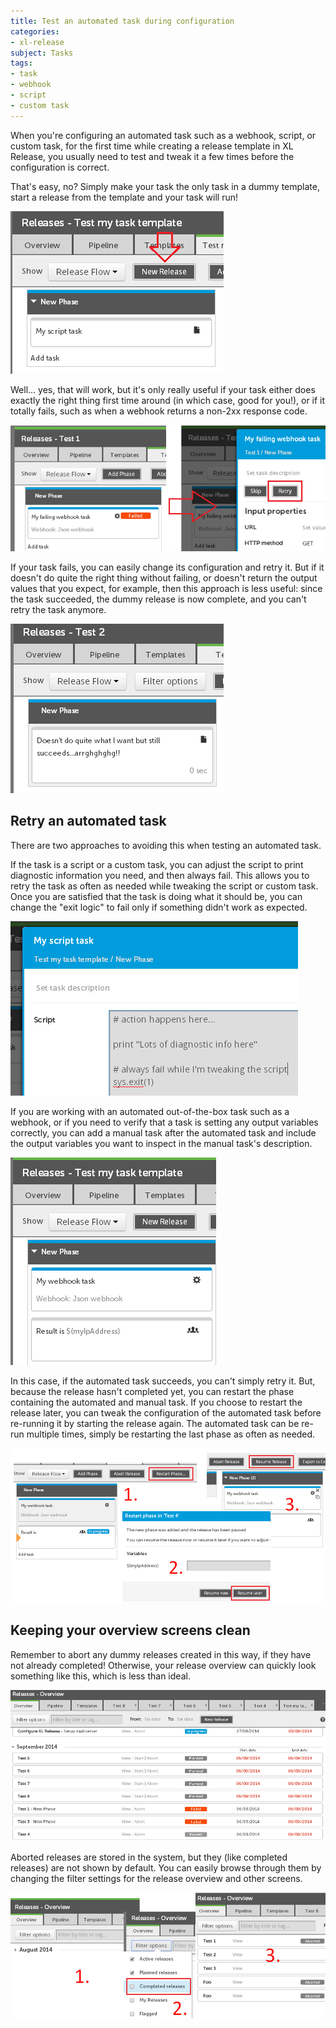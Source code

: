 ```yaml
---
title: Test an automated task during configuration
categories:
- xl-release
subject: Tasks
tags:
- task
- webhook
- script
- custom task
---
```


When you're configuring an automated task such as a webhook, script, or custom task, for the first time while creating a release template in XL Release, you usually need to test and tweak it a few times before the configuration is correct.

That's easy, no? Simply make your task the only task in a dummy template, start a release from the template and your task will run!

![Simple template to test task](images/simple-dummy-template-to-test-task.png)

Well... yes, that will work, but it's only really useful if your task either does exactly the right thing first time around (in which case, good for you!), or if it totally fails, such as when a webhook returns a non-2xx response code.

![Retry failed task](images/modify-and-retry-failed-task.png)

If your task fails, you can easily change its configuration and retry it. But if it doesn't do quite the right thing without failing, or doesn't return the output values that you expect, for example, then this approach is less useful: since the task succeeded, the dummy release is now complete, and you can't retry the task anymore.

![Cannot retry task](images/succeeds-but-not-quite-what-I-want.png)

## Retry an automated task

There are two approaches to avoiding this when testing an automated task.

If the task is a script or a custom task, you can adjust the script to print diagnostic information you need, and then always fail. This allows you to retry the task as often as needed while tweaking the script or custom task. Once you are satisfied that the task is doing what it should be, you can change the "exit logic" to fail only if something didn't work as expected.

![Always fail task](images/script-task-rigged-to-always-fail.png)

If you are working with an automated out-of-the-box task such as a webhook, or if you need to verify that a task is setting any output variables correctly, you can add a manual task after the automated task and include the output variables you want to inspect in the manual task's description.

![Manual task to show output](images/dummy-template-with-manual-task-to-show-output.png)

In this case, if the automated task succeeds, you can't simply retry it. But, because the release hasn't completed yet, you can restart the phase containing the automated and manual task. If you choose to restart the release later, you can tweak the configuration of the automated task before re-running it by starting the release again. The automated task can be re-run multiple times, simply be restarting the last phase as often as needed.

![Restart phase](images/restart-resume-later-resume-after-tweak.png)

## Keeping your overview screens clean

Remember to abort any dummy releases created in this way, if they have not already completed! Otherwise, your release overview can quickly look something like this, which is less than ideal.

![Release overview](images/release-overview-too-many-tests.png)

Aborted releases are stored in the system, but they (like completed releases) are not shown by default. You can easily browse through them by changing the filter settings for the release overview and other screens.

![Release overview with filter](images/hide-show-completed-releases.png)
